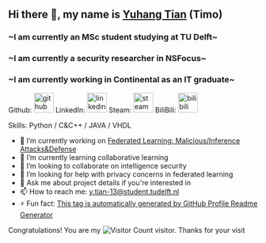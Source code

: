## Hi there 👋, my name is [Yuhang Tian](https://timo9madrid7.github.io) (Timo)
### ~I am currently an MSc student studying at TU Delft~
### ~I am currently a security researcher in NSFocus~
### ~I am currently working in Continental as an IT graduate~

Github: [<img src='https://cdn.jsdelivr.net/npm/simple-icons@3.0.1/icons/github.svg' alt='github' height='40'>](https://github.com/Timo9Madrid7)  LinkedIn: [<img src='https://cdn.jsdelivr.net/npm/simple-icons@3.0.1/icons/linkedin.svg' alt='linkedin' height='40'>](https://www.linkedin.com/in/yuhangt1an/)  Steam: [<img src='https://cdn.jsdelivr.net/npm/simple-icons@3.0.1/icons/steam.svg' alt='steam' height='40'>](https://steamcommunity.com/id/Timo9Madrid7/)  BiliBili: [<img src='https://simpleicons.org/icons/bilibili.svg' alt='bilibili' height='40'>](https://space.bilibili.com/278123980)  

Skills: Python / C&C++ / JAVA / VHDL


- 🔭 I’m currently working on [Federated Learning: Malicious/Inference Attacks&Defense](https://github.com/Timo9Madrid7/maliciousfl) 
- 🌱 I’m currently learning collaborative learning 
- 👯 I’m looking to collaborate on intelligence security 
- 🤔 I’m looking for help with privacy concerns in federated learning 
- 💬 Ask me about project details if you're interested in 
- 📫 How to reach me: y.tian-13@student.tudelft.nl 
- ⚡ Fun fact: [This tag is automatically generated by GitHub Profile Readme Generator](https://arturssmirnovs.github.io/github-profile-readme-generator/) 


Congratulations! You are my ![Visitor Count](https://profile-counter.glitch.me/Christmas/count.svg) visitor. Thanks for your visit

